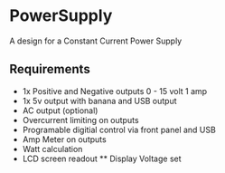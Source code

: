 # PowerSupply
A design for a Constant Current Power Supply

## Requirements
* 1x Positive and Negative outputs 0 - 15 volt 1 amp
* 1x 5v output with banana and USB output
* AC output (optional)
* Overcurrent limiting on outputs
* Programable digitial control via front panel and USB
* Amp Meter on outputs
* Watt calculation
* LCD screen readout
** Display Voltage set
